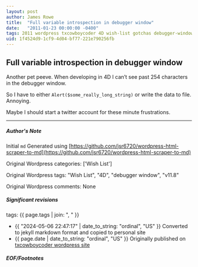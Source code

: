 ```yaml
---
layout: post
author: James Rowe
title:  "Full variable introspection in debugger window"
date:   "2011-01-23 00:00:00 -0400"
tags: 2011 wordpress txcowboycoder 4D wish-list gotchas debugger-window 4Dv11.8 developer-quality-of-life
uid: 1f4524d9-1cf9-4d04-bf77-221e790256fb
---
```



## Full variable introspection in debugger window


Another pet peeve. When developing in 4D I can’t see past 254 characters in the debugger window.


So I have to either `Alert($some_really_long_string)` or write the data to file. Annoying.


Maybe I should start a twitter account for these minute frustrations.




---

##### Author's Note

Initial `md` Generated using [https://github.com/jsr6720/wordpress-html-scraper-to-md](https://github.com/jsr6720/wordpress-html-scraper-to-md)

Original Wordpress categories: ['Wish List']

Original Wordpress tags: "Wish List", "4D", "debugger window", "v11.8"

Original Wordpress comments: None

##### Significant revisions

tags: {{ page.tags | join: ", " }} <!-- todo move this somewhere -->

- {{ "2024-05-06 22:47:17" | date_to_string: "ordinal", "US" }} Converted to jekyll markdown format and copied to personal site
- {{ page.date | date_to_string: "ordinal", "US" }} Originally published on [txcowboycoder wordpress site](https://txcowboycoder.wordpress.com/2011/01/23/full-variable-introspection-in-debugger-window/)

##### EOF/Footnotes

